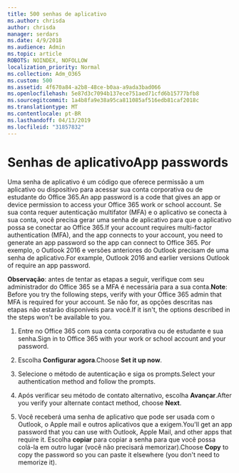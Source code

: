 ```yaml
---
title: 500 senhas de aplicativo
ms.author: chrisda
author: chrisda
manager: serdars
ms.date: 4/9/2018
ms.audience: Admin
ms.topic: article
ROBOTS: NOINDEX, NOFOLLOW
localization_priority: Normal
ms.collection: Adm_O365
ms.custom: 500
ms.assetid: 4f670a84-a2b8-48ce-b0aa-a9ada3bad066
ms.openlocfilehash: 5e87d3c7094b137ece751aed71cfd6b15777bfb8
ms.sourcegitcommit: 1a4b8fa9e38a95ca811085af516edb81caf2018c
ms.translationtype: MT
ms.contentlocale: pt-BR
ms.lasthandoff: 04/13/2019
ms.locfileid: "31857832"
---
```

# <a name="app-passwords"></a><span data-ttu-id="3ec64-102">Senhas de aplicativo</span><span class="sxs-lookup"><span data-stu-id="3ec64-102">App passwords</span></span>

<span data-ttu-id="3ec64-103">Uma senha de aplicativo é um código que oferece permissão a um aplicativo ou dispositivo para acessar sua conta corporativa ou de estudante do Office 365.</span><span class="sxs-lookup"><span data-stu-id="3ec64-103">An app password is a code that gives an app or device permission to access your Office 365 work or school account.</span></span> <span data-ttu-id="3ec64-104">Se sua conta requer autenticação multifator (MFA) e o aplicativo se conecta à sua conta, você precisa gerar uma senha de aplicativo para que o aplicativo possa se conectar ao Office 365.</span><span class="sxs-lookup"><span data-stu-id="3ec64-104">If your account requires multi-factor authentication (MFA), and the app connects to your account, you need to generate an app password so the app can connect to Office 365.</span></span> <span data-ttu-id="3ec64-105">Por exemplo, o Outlook 2016 e versões anteriores do Outlook precisam de uma senha de aplicativo.</span><span class="sxs-lookup"><span data-stu-id="3ec64-105">For example, Outlook 2016 and earlier versions Outlook of require an app password.</span></span>

 <span data-ttu-id="3ec64-106">**Observação**: antes de tentar as etapas a seguir, verifique com seu administrador do Office 365 se a MFA é necessária para a sua conta.</span><span class="sxs-lookup"><span data-stu-id="3ec64-106">**Note**: Before you try the following steps, verify with your Office 365 admin that MFA is required for your account.</span></span> <span data-ttu-id="3ec64-107">Se não for, as opções descritas nas etapas não estarão disponíveis para você.</span><span class="sxs-lookup"><span data-stu-id="3ec64-107">If it isn't, the options described in the steps won't be available to you.</span></span>

1. <span data-ttu-id="3ec64-108">Entre no Office 365 com sua conta corporativa ou de estudante e sua senha.</span><span class="sxs-lookup"><span data-stu-id="3ec64-108">Sign in to Office 365 with your work or school account and your password.</span></span>

2. <span data-ttu-id="3ec64-109">Escolha **Configurar agora**.</span><span class="sxs-lookup"><span data-stu-id="3ec64-109">Choose **Set it up now**.</span></span>

3. <span data-ttu-id="3ec64-110">Selecione o método de autenticação e siga os prompts.</span><span class="sxs-lookup"><span data-stu-id="3ec64-110">Select your authentication method and follow the prompts.</span></span>

4. <span data-ttu-id="3ec64-111">Após verificar seu método de contato alternativo, escolha **Avançar**.</span><span class="sxs-lookup"><span data-stu-id="3ec64-111">After you verify your alternate contact method, choose **Next**.</span></span>

5. <span data-ttu-id="3ec64-112">Você receberá uma senha de aplicativo que pode ser usada com o Outlook, o Apple mail e outros aplicativos que a exigem.</span><span class="sxs-lookup"><span data-stu-id="3ec64-112">You'll get an app password that you can use with Outlook, Apple Mail, and other apps that require it.</span></span> <span data-ttu-id="3ec64-113">Escolha **copiar** para copiar a senha para que você possa colá-la em outro lugar (você não precisará memorizar).</span><span class="sxs-lookup"><span data-stu-id="3ec64-113">Choose **Copy** to copy the password so you can paste it elsewhere (you don't need to memorize it).</span></span>
